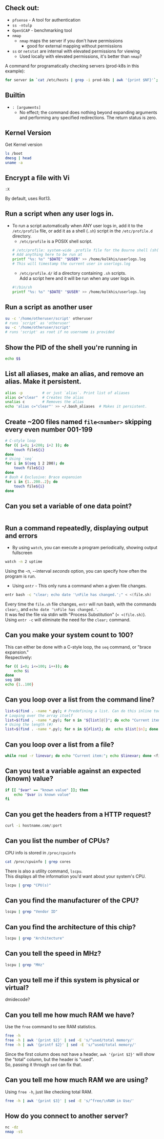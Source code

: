 ## Check out:
* `pfsense` - A tool for authentication
* `ss -ntulp`
* `OpenSCAP` - benchmarking tool  
* `nmap`  
    * `nmap` maps the server if you don't have permissions  
        * good for external mapping without permissions  
* `ss` or `netstat` are internal with elevated permissions for viewing  
    * Used locally with elevated permissions, it's better than `nmap`?  

A command for programatically checking servers (prod-k8s in this example):
```bash  
for server in `cat /etc/hosts | grep -i prod-k8s | awk '{print $NF}'`; do echo "I am checking $server"; ssh $server 'uptime; uname -r'; done  
```


## Builtin 
* `: [arguments]`
    * No effect; the command does nothing beyond expanding arguments 
    and performing any specified redirections.  The return status is zero.



## Kernel Version
Get Kernel version
``` bash
ls /boot
dmesg | head
uname -a
```


## Encrypt a file with Vi  
```vim 
:X
```
By default, uses Rot13.  


## Run a script when any user logs in.  
* To run a script automatically when ANY user logs in, 
    add it to the `/etc/profile` file, or add it as a 
    shell (`.sh`) script in the `/etc/profile.d` directory.  
    * `/etc/profile` is a POSIX shell script.
    ```bash
    # /etc/profile: system-wide .profile file for the Bourne shell (sh(1))
    # Add anything here to be run at 
    printf "%s: %s" "$DATE" "$USER" >> /home/kolkhis/userlogs.log
    # This will timestamp the current user in userlogs.log
    ```
    * `/etc/profile.d/` id a directory containing `.sh` scripts.  
    Add a script here and it will be run when any user logs in.  
    ```bash
    #!/bin/sh
    printf "%s: %s" "$DATE" "$USER" >> /home/kolkhis/userlogs.log
    ```

## Run a script as another user
```bash
su -c '/home/otheruser/script' otheruser
# runs `script` as 'otheruser'
su -c '/home/otheruser/script'
# runs 'script' as root if no username is provided
```


## Show the PID of the shell you're running in
```bash
echo $$
```


## List all aliases, make an alias, and remove an alias. Make it persistent.
```bash
alias -p         # or just `alias`. Print list of aliases
alias c="clear"  # Creates the alias
unalias c        # Removes the alias
echo 'alias c="clear"' >> ~/.bash_aliases  # Makes it persistent.
```


## Create ~200 files named `file<number>` skipping every even number 001-199
```bash
# C-style loop
for (( i=0; i<200; i+2 )); do
    touch file${i}
done
# Using `seq`
for i in $(seq 1 2 200); do
    touch file${i}
done
# Bash 4 Exclusive: Brace expansion
for i in {1..200..2}; do
    touch file${i}
done
```


## Can you set a variable of one data point?
```bash
```

## Run a command repeatedly, displaying output and errors
* By using `watch`, you can execute a program periodically,
  showing output fullscreen
```bash
watch -n 2 uptime
```
Using the -n, --interval *seconds* option, you can specify how often
the program is run.  

* Using `entr` - This only runs a command when a given file changes.
```bash
entr bash -c "clear; echo date '\nFile has changed.';" < <(file.sh)
```
Every time the `file.sh` file changes, `entr` will run bash, with the commands `clear;`, and
`echo date '\nFile has changed.'`.  
It was fed the file via stdin with "Process Substitution" (`< <(file.sh)`).  
Using `entr -c` will eliminate the need for the `clear;` command.  

## Can you make your system count to 100?
This can either be done with a C-style loop, the `seq` command, or "brace expansion."  
Respectively:
```bash
for (( i=0; i<=100; i++)); do
    echo $i
done
seq 100
echo {1..100}
```


## Can you loop over a list from the command line?
```bash
list=$(find . -name *.py); # Predefining a list. Can do this inline too.
# Looping over the array itself
list=$(find . -name *.py); for n in "${list[@]}"; do echo "Current item:"; echo "$n"; done; 
# Using the length (#)
list=$(find . -name *.py); for n in ${#list}; do  echo $list[$n]; done
```

## Can you loop over a list from a file?
```bash
while read -r linevar; do echo "Current item:"; echo $linevar; done <file
```


## Can you test a variable against an expected (known) value?
```bash
if [[ "$var" == "known value" ]]; then
    echo "$var is known value"
fi
```


## Can you get the headers from a HTTP request?
```bash
curl -i hostname.com/:port
```

## Can you list the number of CPUs?
CPU info is stored in `/proc/cpuinfo`
```bash
cat /proc/cpuinfo | grep cores
```
There is also a utility command, `lscpu`.  
This displays all the information you'd want about your system's CPU.  
```bash
lscpu | grep "CPU(s)"
```

## Can you find the manufacturer of the CPU?
```bash
lscpu | grep "Vendor ID"
```


## Can you find the architecture of this chip?
```bash
lscpu | grep "Architecture"
```

## Can you tell the speed in MHz?
```bash
lscpu | grep "MHz"
```

## Can you tell me if this system is physical or virtual?
dmidecode?

## Can you tell me how much RAM we have?
Use the `free` command to see RAM statistics.  
```bash
free -h
free -h | awk '{print $2}' | sed -E 's/^used/total memory/'
free -h | awk '{printf $2}' | sed -E 's/^used/total memory/'
```
Since the first column does not have a header, `awk '{print $2}'` will show
the "total" column, but the header is "used".  
So, passing it through `sed` can fix that.

## Can you tell me how much RAM we are using?
Using `free -h`, just like checking total RAM.  
```bash
free -h | awk '{print $3}' | sed -E 's/^free/\nRAM in Use/'
```

## How do you connect to another server?
```bash
nc -dz
nmap -sS
```



